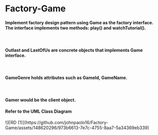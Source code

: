 # Factory-Game

<h4>Implement factory design pattern using Game as the factory interface. The interface implements two methods: play() and watchTutorial(). </h4>
<br>

<h4>Outlast and LastOfUs are concrete objects that implements Game interface. </h4>
<br>
<h4>GameGenre holds attributes such as GameId, GameName. </h4>
<br>
<h4>Gamer would be the client object. </h4>

<h4>Refer to the UML Class Diagram </h4>
![ERD (1)](https://github.com/johnpaolo16/Factory-Game/assets/148620296/973b6613-7e7c-4755-8aa7-5a34369eb339)


